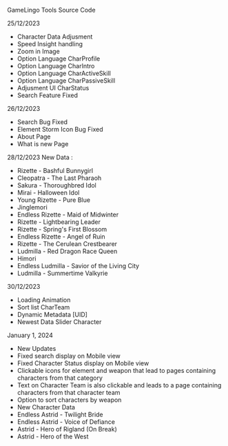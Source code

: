 GameLingo Tools Source Code

25/12/2023

- Character Data Adjusment
- Speed Insight handling
- Zoom in Image
- Option Language CharProfile
- Option Language CharIntro
- Option Language CharActiveSkill
- Option Language CharPassiveSkill
- Adjusment UI CharStatus
- Search Feature Fixed

26/12/2023

- Search Bug Fixed
- Element Storm Icon Bug Fixed
- About Page
- What is new Page

28/12/2023
New Data :

- Rizette - Bashful Bunnygirl
- Cleopatra - The Last Pharaoh
- Sakura - Thoroughbred Idol
- Mirai - Halloween Idol
- Young Rizette - Pure Blue
- Jinglemori
- Endless Rizette - Maid of Midwinter
- Rizette - Lightbearing Leader
- Rizette - Spring's First Blossom
- Endless Rizette - Angel of Ruin
- Rizette - The Cerulean Crestbearer
- Ludmilla - Red Dragon Race Queen
- Himori
- Endless Ludmilla - Savior of the Living City
- Ludmilla - Summertime Valkyrie

30/12/2023

- Loading Animation
- Sort list CharTeam
- Dynamic Metadata [UID]
- Newest Data Slider Character

January 1, 2024

- New Updates
- Fixed search display on Mobile view
- Fixed Character Status display on Mobile view
- Clickable icons for element and weapon that lead to pages containing characters from that category
- Text on Character Team is also clickable and leads to a page containing characters from that character team
- Option to sort characters by weapon
- New Character Data
- Endless Astrid - Twilight Bride
- Endless Astrid - Voice of Defiance
- Astrid - Hero of Rigland (On Break)
- Astrid - Hero of the West
